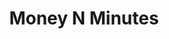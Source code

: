 ---
title: Money N Minutes
slug: money-n-minutes
updated-on: '2024-05-30T13:44:31.749Z'
created-on: '2024-05-30T13:41:46.671Z'
published-on: '2024-05-30T13:54:32.469Z'
f_city-state-2:
- cms/city/ripley-ms.md
- cms/city/new-albany-ms.md
f_locations:
- cms/payday-loan/money-n-minutes-21592.md
- cms/payday-loan/money-n-minutes-21593.md
- cms/payday-loan/money-n-minutes-21594.md
- cms/payday-loan/money-n-minutes-21595.md
- cms/payday-loan/money-n-minutes-21596.md
f_states:
- cms/state/mississippi.md
layout: '[company].html'
tags: company
---